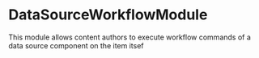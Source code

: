 # DataSourceWorkflowModule
This module allows content authors to execute workflow commands of a data source component on the item itsef
